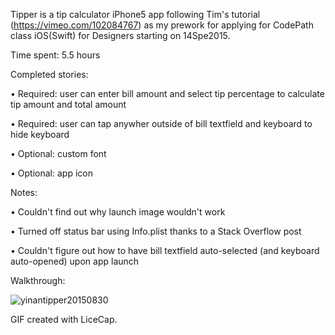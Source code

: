 Tipper is a tip calculator iPhone5 app following Tim's tutorial (https://vimeo.com/102084767) as my prework for applying for CodePath class iOS(Swift) for Designers starting on 14Spe2015.

Time spent: 5.5 hours

Completed stories:

• Required: user can enter bill amount and select tip percentage to calculate tip amount and total amount

• Required: user can tap anywher outside of bill textfield and keyboard to hide keyboard

• Optional: custom font

• Optional: app icon

Notes:

• Couldn't find out why launch image wouldn't work

• Turned off status bar using Info.plist thanks to a Stack Overflow post

• Couldn't figure out how to have bill textfield auto-selected (and keyboard auto-opened) upon app launch

Walkthrough:

![yinantipper20150830](https://cloud.githubusercontent.com/assets/14037687/9572723/1334fe48-4f68-11e5-9ff0-08aa3ddeffcc.gif)

GIF created with LiceCap.
